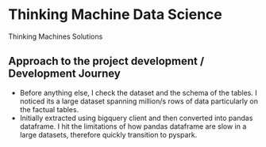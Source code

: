 # Thinking Machine Data Science
Thinking Machines Solutions

<!-- Approach -->
## Approach to the project development / Development Journey
* Before anything else, I check the dataset and the schema of the tables. I noticed its a large dataset spanning million/s rows of data particularly on the factual tables.
* Initially extracted using bigquery client and then converted into pandas dataframe. I hit the limitations of how pandas dataframe are slow in a large datasets, therefore quickly transition to pyspark.
